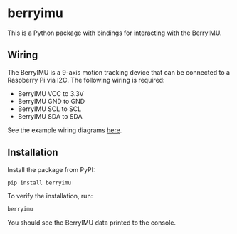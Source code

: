 # berryimu

This is a Python package with bindings for interacting with the BerryIMU.

## Wiring

The BerryIMU is a 9-axis motion tracking device that can be connected to a Raspberry Pi via I2C. The following wiring is required:

- BerryIMU VCC to 3.3V
- BerryIMU GND to GND
- BerryIMU SCL to SCL
- BerryIMU SDA to SDA

See the example wiring diagrams [here](https://ozzmaker.com/product/berryimu-accelerometer-gyroscope-magnetometer-barometricaltitude-sensor/).

## Installation

Install the package from PyPI:

```bash
pip install berryimu
```

To verify the installation, run:

```bash
berryimu
```

You should see the BerryIMU data printed to the console.
